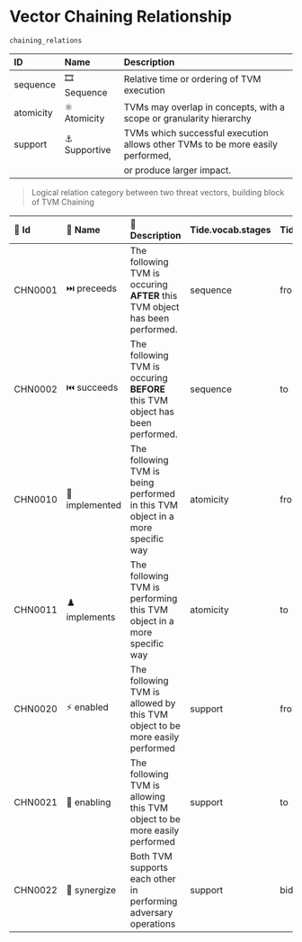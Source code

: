 

# Vector Chaining Relationship

`chaining_relations`

| ID        | Name         | Description                                                                    |
|:----------|:-------------|:-------------------------------------------------------------------------------|
| sequence  | 🎞️ Sequence  | Relative time or ordering of TVM execution                                     |
| atomicity | ⚛️ Atomicity | TVMs may overlap in concepts, with a scope or granularity hierarchy            |
| support   | ⚓ Supportive | TVMs which successful execution allows other TVMs to be more easily performed, |
|           |              | or produce larger impact.                                                      |

> Logical relation category between two threat vectors, building block of TVM Chaining

| 🔑 Id    | 🎫 Name        | 🔬 Description                                                                  |  Tide.vocab.stages   |  Tide.vocab.relation.type   |
|:--------|:--------------|:-------------------------------------------------------------------------------|:---------------------|:----------------------------|
| CHN0001 | ⏭️ preceeds   | The following TVM is occuring **AFTER** this TVM object has been performed.    | sequence             | from                        |
| CHN0002 | ⏮️ succeeds   | The following TVM is occuring **BEFORE** this TVM object has been performed.   | sequence             | to                          |
| CHN0010 | 👑 implemented | The following TVM is being performed in this TVM object in a more specific way | atomicity            | from                        |
| CHN0011 | ♟️ implements | The following TVM is performing this TVM object in a more specific way         | atomicity            | to                          |
| CHN0020 | ⚡ enabled     | The following TVM is allowed by this TVM object to be more easily performed    | support              | from                        |
| CHN0021 | 🙌 enabling    | The following TVM is allowing this TVM object to be more easily performed      | support              | to                          |
| CHN0022 | 🤝 synergize   | Both TVM supports each other in performing adversary operations                | support              | bidirectional               |

